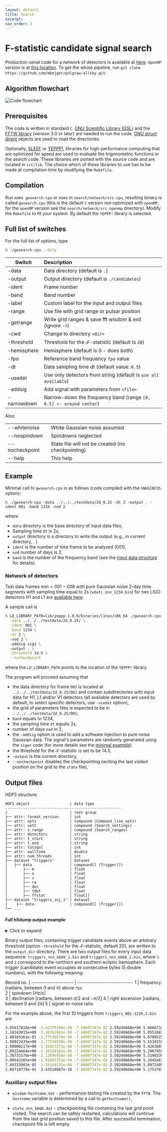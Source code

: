 ```yaml
---
layout: default
title: Search
excerpt:
nav_order: 3
---
```


# F-statistic candidate signal search

Production serial code for a network of detectors is available at [here](https://github.com/mbejger/polgraw-allsky/tree/master/search/network/src-cpu). `OpenMP` version is at [this location](https://github.com/mbejger/polgraw-allsky/tree/master/search/network/src-openmp). To get the whole pipeline, run `git clone https://github.com/mbejger/polgraw-allsky.git`. 


## Algorithm flowchart

![Code flowchart](img/flowchart.png)


## Prerequisites

The code is written in standard `C`. [GNU Scientific Library (GSL)](http://www.gnu.org/software/gsl/) and the [FFTW library](http://www.fftw.org) (version 3.0 or later) are needed to run the code. [GNU struct dirent](http://www.gnu.org/software/libc/manual/html_node/Accessing-Directories.html#Accessing-Directories) objects are used to read the directories. 

Optionally, [SLEEF](http://shibatch.sourceforge.net) or [YEPPP!](http://www.yeppp.info), libraries for high-performance computing that are optimized for speed are used to evaluate the trigonometric functions in the search code. These libraries are ported with the source code and are located in `src/lib`. The choice which of these libraries to use has to be made at compilation time by modifying the `Makefile`. 

## Compilation 

Run  `make gwsearch-cpu` or `make` in `search/network/src-cpu`, resulting  binary is called `gwsearch-cpu` (this is the default `C` version not-optimized with `openMP`; for the `openMP` version see the `search/network/src-openmp` directory). Modify the `Makefile` to fit your system. By default the `YEPPP!` library is selected. 

## Full list of switches

For the full list of options, type

```bash 
% ./gwsearch-cpu --help 
```

| Switch      | Description       |
|-------------|:------------------| 
|-data        | Data directory (default is `.`)
|-output      | Output directory (default is `./candidates`)
|-ident       | Frame number
|-band        | Band number
|-label       | Custom label for the input and output files
|-range       | Use file with grid range or pulsar position
|-getrange    | Write grid ranges & save fft wisdom & exit (ignore -r)
|-cwd         | Change to directory `<dir>`
|-threshold   | Threshold for the $\mathcal{F}$-statistic (default is `20`)
|-hemisphere  | Hemisphere (default is 0 - does both)
|-fpo         | Reference band frequency `fpo` value
|-dt          | Data sampling time dt (default value: `0.5`)
|-usedet      | Use only detectors from string (default is `use all available`)
|-addsig      | Add signal with parameters from `<file>`
|-narrowdown  | Narrow-down the frequency band (range `[0, 0.5] +- around center`)

Also: 

|                 |             | 
|-----------------|:------------|
| --whitenoise    | White Gaussian noise assumed | 
| --nospindown    | Spindowns neglected | 
| --nocheckpoint  | State file will not be created (no checkpointing) |
| --help          | This help | 


## Example

Minimal call to `gwsearch-cpu` is as follows (code compiled with the `GNUSINCOS` option): 

```
% ./gwsearch-cpu -data ../../../testdata/2d_0.25 -dt 2 -output . -ident 001 -band 1234 -nod 2  
```

where
 
* `data` directory is the base directory of input data files,
*  Sampling time `dt` is $2 s$, 
* `output` directory is a directory to write the output (e.g., in current directory, . ) 
* `ident` is the number of time frame to be analyzed ($001$),
* `nod` number of days is $2$, 
* `band` is the number of the frequency band (see the [input data structure](../polgraw-allsky/input_data) for details). 

### Network of detectors 

Test data frames $nnn=001-008$ with pure Gaussian noise 2-day time segments with sampling time equal to 2s (`xdatc_nnn_1234.bin`) for two LIGO detectors H1 and L1 are [available here](https://polgraw.camk.edu.pl/H1L1_2d_0.25.tar.gz). 

A sample call is 

```bash 
% LD_LIBRARY_PATH=lib/yeppp-1.0.0/binaries/linux/x86_64 ./gwsearch-cpu \
  -data ../../../testdata/2d_0.25/ \
  -ident 001 \
  -band 1234 \
  -dt 2 \ 
  -nod 2 \ 
  -addsig sig1 \  
  -output . \
  -threshold 14.5 \
  --nocheckpoint
``` 
where the `LD_LIBRARY_PATH` points to the location of the `YEPPP!` library. 

The program will proceed assuming that 

  * the data directory for frame `001` is located at `../../../testdata/2d_0.25/001` and contain subdirectories with input data for H1, L1 and/or V1 detectors (all available detectors are used by default; to select specific detectors, use `-usedet` option), 
  * the grid of parameters files is expected to be in `../../../testdata/2d_0.25/001`, 
  * `band` equals to $1234$,  
  * the sampling time `dt` equals $2 s$, 
  * number of days `nod` in $2$, 
  * the `-addsig` option is used to add a software injection to pure noise Gaussian data. The signal's parameters are randomly generated using the `sigen` code (for more details see the [minimal example](../polgraw-allsky/pipeline_script)).  
  * the threshold for the $\mathcal{F}$-statistic is set to be $14.5$,
  * `-output` is the current directory, 
  * `--nocheckpoint` disables the checkpointing (writing the last visited position on the grid to the `state` file), 

## Output files

HDF5 structure:
```
HDF5 object                  | data type
----------------------------------------------------
/                            | root group
├── attr: format_version     | int
├── attr: opts               | compound (Command_line_opts)
├── attr: sett               | compound (Search_settings)
├── attr: s_range            | compound (Search_ranges)
├── attr: detectors          | string
├── attr: t_start            | string
├── attr: t_end              | string
├── attr: totsgnl            | int
├── attr: walltime           | double
├── attr: num_threads        | int
├── dataset "triggers"       | dataset
│   ├── data                 | compound[] (Trigger[])
│       ├── m                | float
│       ├── n                | float
│       ├── s                | float
│       ├── ra               | float
│       ├── dec              | float
│       ├── fdot             | float
│       ├── ffstat           | float[]
├── dataset "triggers_inj_1" | dataset
│    ├── data                | compound[] (Trigger[])
└── ...
```
#### Full h5dump output example
<details>
<summary>Click to expand</summary>
```
HDF5 "triggers_013_0072_2.h5" {
GROUP "/" {
   ATTRIBUTE "format_version" {
      DATATYPE  H5T_STRING {
         STRSIZE 2;
         STRPAD H5T_STR_NULLTERM;
         CSET H5T_CSET_ASCII;
         CTYPE H5T_C_S1;
      }
      DATASPACE  SCALAR
   }
   ATTRIBUTE "opts" {
      DATATYPE  H5T_COMPOUND {
         H5T_STD_I32LE "checkp_flag";
         H5T_STD_I32LE "veto_flag";
         H5T_STD_I32LE "seg";
         H5T_STD_I32LE "band";
         H5T_STD_I32LE "hemi";
         H5T_STD_I32LE "nod";
         H5T_IEEE_F64LE "thr";
         H5T_IEEE_F64LE "narrowdown";
         H5T_IEEE_F64LE "overlap";
         H5T_STRING {
            STRSIZE H5T_VARIABLE;
            STRPAD H5T_STR_NULLTERM;
            CSET H5T_CSET_ASCII;
            CTYPE H5T_C_S1;
         } "indir";
         H5T_STRING {
            STRSIZE H5T_VARIABLE;
            STRPAD H5T_STR_NULLTERM;
            CSET H5T_CSET_ASCII;
            CTYPE H5T_C_S1;
         } "outdir";
         H5T_STRING {
            STRSIZE H5T_VARIABLE;
            STRPAD H5T_STR_NULLTERM;
            CSET H5T_CSET_ASCII;
            CTYPE H5T_C_S1;
         } "range_file";
         H5T_STRING {
            STRSIZE H5T_VARIABLE;
            STRPAD H5T_STR_NULLTERM;
            CSET H5T_CSET_ASCII;
            CTYPE H5T_C_S1;
         } "grid_file";
         H5T_STRING {
            STRSIZE H5T_VARIABLE;
            STRPAD H5T_STR_NULLTERM;
            CSET H5T_CSET_ASCII;
            CTYPE H5T_C_S1;
         } "usedet";
         H5T_STRING {
            STRSIZE H5T_VARIABLE;
            STRPAD H5T_STR_NULLTERM;
            CSET H5T_CSET_ASCII;
            CTYPE H5T_C_S1;
         } "addsig";
         H5T_STRING {
            STRSIZE H5T_VARIABLE;
            STRPAD H5T_STR_NULLTERM;
            CSET H5T_CSET_ASCII;
            CTYPE H5T_C_S1;
         } "fstat_norm";
      }
      DATASPACE  SCALAR
   }
   ATTRIBUTE "sett" {
      DATATYPE  H5T_COMPOUND {
         H5T_IEEE_F64LE "fpo";
         H5T_IEEE_F64LE "dt";
         H5T_IEEE_F64LE "B";
         H5T_IEEE_F64LE "oms";
         H5T_IEEE_F64LE "omr";
         H5T_IEEE_F64LE "Smin";
         H5T_IEEE_F64LE "Smax";
         H5T_IEEE_F64LE "sepsm";
         H5T_IEEE_F64LE "cepsm";
         H5T_STD_I32LE "nfft";
         H5T_STD_I32LE "nod";
         H5T_STD_I32LE "N";
         H5T_STD_I32LE "nfftf";
         H5T_STD_I32LE "nmax";
         H5T_STD_I32LE "nmin";
         H5T_STD_I32LE "s";
         H5T_STD_I32LE "nd";
         H5T_STD_I32LE "interpftpad";
         H5T_STD_I32LE "fftpad";
         H5T_STD_I32LE "Ninterp";
         H5T_STD_I32LE "nifo";
         H5T_STD_I32LE "numlines_band";
         H5T_STD_I32LE "nvlines_all_inband";
         H5T_STD_I32LE "bufsize";
         H5T_STD_I32LE "dd";
         H5T_ARRAY { [16] H5T_IEEE_F64LE } "M";
         H5T_ARRAY { [5][2] H5T_IEEE_F64LE } "lines";
      }
      DATASPACE  SCALAR
   }
   ATTRIBUTE "t_start" {
      DATATYPE  H5T_STRING {
         STRSIZE 20;
         STRPAD H5T_STR_NULLTERM;
         CSET H5T_CSET_ASCII;
         CTYPE H5T_C_S1;
      }
      DATASPACE  SCALAR
   }
   DATASET "triggers" {
      DATATYPE  H5T_COMPOUND {
         H5T_IEEE_F32LE "m";
         H5T_IEEE_F32LE "n";
         H5T_IEEE_F32LE "s";
         H5T_IEEE_F32LE "ra";
         H5T_IEEE_F32LE "dec";
         H5T_IEEE_F32LE "fdot";
         H5T_VLEN { H5T_IEEE_F32LE } "ffstat";
      }
      DATASPACE  SIMPLE { ( 4952 ) / ( H5S_UNLIMITED ) }
   }
}
```
</details>


Binary output files, containing trigger candidate events above an arbitrary threshold (option `-threshold` for the $\mathcal{F}$-statistic, default 20), are written to the `output_dir` directory. There are two output files for every input data sequence: `triggers_nnn_bbbb_1.bin` and
`triggers_nnn_bbbb_2.bin`,  where  `1` and  `2` correspond to the northern and southern ecliptic hemisphere. Each trigger (candidate) event occupies `40` consecutive bytes (5 double numbers), with the following meaning:

Record no.            | 
--------------------- | ---------------------------- 
1                     | frequency [radians, between 0 and $\pi$] above `fpo`  
2                     | spindown [$\mathrm{Hz/s}$]  
3                     | declination [radians, between $\pi/2$ and $-\pi/2$]
4                     | right ascension [radians, between 0 and $2\pi$]
5                     | signal-to-noise ratio

For the example above, the first 10 triggers from `triggers_001_1234_2.bin` are 

```bash
3.05617018e+00 -3.42376198e-08 -7.68007347e-02 2.59248668e+00 5.06667333e+00 
1.18243015e+00 -3.20762991e-08 -7.68007347e-02 2.59248668e+00 5.05528873e+00 
1.08103361e-01 -2.77536578e-08 -7.68007347e-02 2.59248668e+00 5.07085254e+00 
1.90022435e+00 -2.77536578e-08 -7.68007347e-02 2.59248668e+00 5.15191593e+00 
1.90000217e+00 -2.55923371e-08 -7.68007347e-02 2.59248668e+00 5.42638039e+00 
2.09224664e+00 -2.34310165e-08 -7.68007347e-02 2.59248668e+00 5.20879551e+00 
2.38731576e+00 -2.12696958e-08 -7.68007347e-02 2.59248668e+00 5.31983396e+00 
3.00543165e+00 -1.91083751e-08 -7.68007347e-02 2.59248668e+00 5.29454616e+00 
7.49333983e-01 -1.26244131e-08 -7.68007347e-02 2.59248668e+00 5.08724856e+00 
2.08710778e-01  3.43510887e-10 -7.68007347e-02 2.59248668e+00 5.17537018e+00 
```

### Auxiliary output files

* `wisdom-hostname.dat` - performance-testing file created by the `FFTW`. The `hostname` variable is determined by a call to `gethostname()`, 

* `state_nnn_bbbb.dat` - checkpointing file containing the last grid point visited. The search can  be safely restarted, calculations will continue  from the last grid position saved to this file. After successful termination, checkpoint file is left empty.
